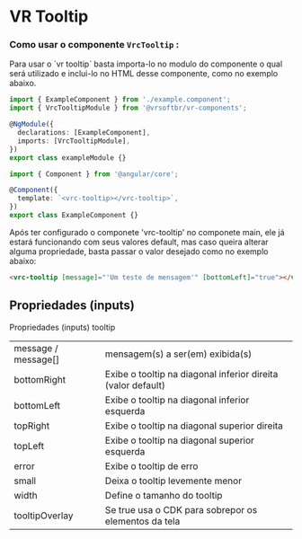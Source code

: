 # VR Tooltip

### Como usar o componente `VrcTooltip` :

Para usar o ´vr tooltip´ basta importa-lo no modulo do componente o qual será utilizado e inclui-lo no HTML desse componente, como no exemplo abaixo.

```typescript
import { ExampleComponent } from './example.component';
import { VrcTooltipModule } from '@vrsoftbr/vr-components';

@NgModule({
  declarations: [ExampleComponent],
  imports: [VrcTooltipModule],
})
export class exampleModule {}
```

```typescript
import { Component } from '@angular/core';

@Component({
  template: `<vrc-tooltip></vrc-tooltip>`,
})
export class ExampleComponent {}
```

Após ter configurado o componete 'vrc-tooltip' no componete main, ele já estará funcionando com seus valores default, mas caso queira alterar alguma propriedade, basta passar o valor desejado como no exemplo abaixo:

```html
<vrc-tooltip [message]="'Um teste de mensagem'" [bottomLeft]="true"></vrc-tooltip>
```

## Propriedades (inputs)

Propriedades (inputs) tooltip

|                     |                                                              |
| ------------------- | ------------------------------------------------------------ |
| message / message[] | mensagem(s) a ser(em) exibida(s)                             |
| bottomRight         | Exibe o tooltip na diagonal inferior direita (valor default) |
| bottomLeft          | Exibe o tooltip na diagonal inferior esquerda                |
| topRight            | Exibe o tooltip na diagonal superior direita                 |
| topLeft             | Exibe o tooltip na diagonal superior esquerda                |
| error               | Exibe o tooltip de erro                                      |
| small               | Deixa o tooltip levemente menor                              |
| width               | Define o tamanho do tooltip                                  |
| tooltipOverlay      | Se true usa o CDK para sobrepor os elementos da tela         |
